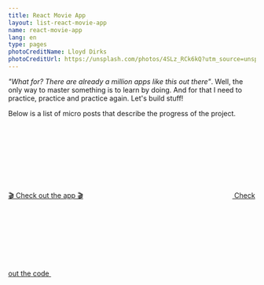 ```yaml
---
title: React Movie App
layout: list-react-movie-app
name: react-movie-app
lang: en
type: pages
photoCreditName: Lloyd Dirks
photoCreditUrl: https://unsplash.com/photos/4SLz_RCk6kQ?utm_source=unsplash&utm_medium=referral&utm_content=creditCopyText
---
```


*"What for? There are already a million apps like this out there"*. Well, the only way to master something is to learn by doing. And for that I need to practice, practice and practice again. Let's build stuff!  

Below is a list of micro posts that describe the progress of the project. 

<a class="button button-rma" href="https://eiga.macx.im/">🎬 Check out the app 🎬</a>
<a class="button button-rma-gh" href="https://github.com/macxim/eiga"><svg class="macxim-Svg-icon macxim-Svg--github"><use xlink:href="#macxim-Svg--github"></use></svg> Check out the code <svg class="macxim-Svg-icon macxim-Svg--github"><use xlink:href="#macxim-Svg--github"></use></svg></a>
